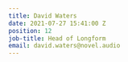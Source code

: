 ```yaml
---
title: David Waters
date: 2021-07-27 15:41:00 Z
position: 12
job-title: Head of Longform
email: david.waters@novel.audio
---
```


